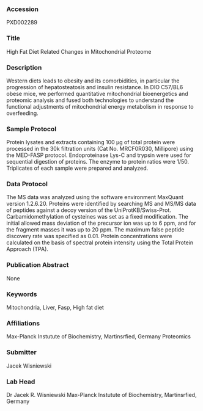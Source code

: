 ### Accession
PXD002289

### Title
High Fat Diet Related Changes in Mitochondrial Proteome

### Description
Western diets leads to obesity and its comorbidities, in particular the progression of hepatosteatosis and insulin resistance. In DIO C57/BL6 obese mice, we performed quantitative mitochondrial bioenergetics and proteomic analysis and fused both technologies to understand the functional adjustments of mitochondrial energy metabolism in response to overfeeding.

### Sample Protocol
Protein lysates and extracts containing 100 µg of total protein were processed in the 30k filtration units (Cat No. MRCF0R030, Millipore) using the MED-FASP protocol. Endoproteinase Lys-C and trypsin were used for sequential digestion of proteins. The enzyme to protein ratios were 1/50. Triplicates of each sample were prepared and analyzed.

### Data Protocol
The MS data was analyzed using the software environment MaxQuant version 1.2.6.20. Proteins were identified by searching MS and MS/MS data of peptides against a decoy version of the UniProtKB/Swiss-Prot. Carbamidomethylation of cysteines was set as a fixed modification. The initial allowed mass deviation of the precursor ion was up to 6 ppm, and for the fragment masses it was up to 20 ppm. The maximum false peptide discovery rate was specified as 0.01. Protein concentrations were calculated on the basis of spectral protein intensity using the Total Protein Approach (TPA).

### Publication Abstract
None

### Keywords
Mitochondria, Liver, Fasp, High fat diet

### Affiliations
Max-Planck Instutute of Biochemistry, Martinsrfied, Germany
Proteomics

### Submitter
Jacek Wisniewski

### Lab Head
Dr Jacek R. Wisniewski
Max-Planck Instutute of Biochemistry, Martinsrfied, Germany



